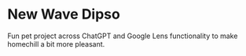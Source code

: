 # New Wave Dipso

Fun pet project across ChatGPT and Google Lens functionality to make homechill a bit more pleasant.